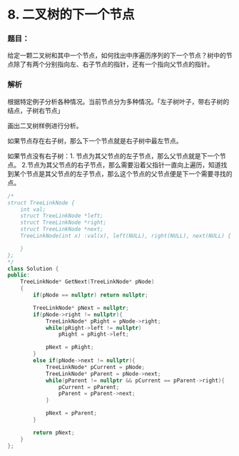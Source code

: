 # 8. 二叉树的下一个节点

### 题目：

给定一颗二叉树和其中一个节点，如何找出中序遍历序列的下一个节点？树中的节点除了有两个分别指向左、右子节点的指针，还有一个指向父节点的指针。

### 解析

根据特定例子分析各种情况。当前节点分为多种情况。「左子树叶子，带右子树的结点，子树右节点」







画出二叉树样例进行分析。

如果节点存在右子树，那么下一个节点就是右子树中最左节点。

如果节点没有右子树：1. 节点为其父节点的左子节点，那么父节点就是下一个节点。	2.节点为其父节点的右子节点，那么需要沿着父指针一直向上遍历，知道找到某个节点是其父节点的左子节点，那么这个节点的父节点便是下一个需要寻找的点。

```c++
/*
struct TreeLinkNode {
    int val;
    struct TreeLinkNode *left;
    struct TreeLinkNode *right;
    struct TreeLinkNode *next;
    TreeLinkNode(int x) :val(x), left(NULL), right(NULL), next(NULL) {

    }
};
*/
class Solution {
public:
    TreeLinkNode* GetNext(TreeLinkNode* pNode)
    {
        if(pNode == nullptr) return nullptr;

        TreeLinkNode* pNext = nullptr;
        if(pNode->right != nullptr){
            TreeLinkNode* pRight = pNode->right;
            while(pRight->left != nullptr)
                pRight = pRight->left;

            pNext = pRight;
        }
        else if(pNode->next != nullptr){
            TreeLinkNode* pCurrent = pNode;
            TreeLinkNode* pParent = pNode->next;
            while(pParent != nullptr && pCurrent == pParent->right){
                pCurrent = pParent;
                pParent = pParent->next;
            }

            pNext = pParent;
        }

        return pNext;
    }
};
```

